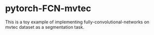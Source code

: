 # pytorch-FCN-mvtec
This is a toy example of implementing fully-convolutional-networks on mvtec dataset as a segmentation task.
